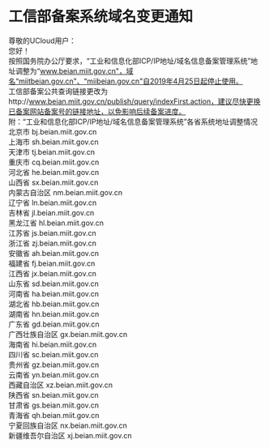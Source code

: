

# 工信部备案系统域名变更通知

尊敬的UCloud用户：  
您好！  
按照国务院办公厅要求，“工业和信息化部ICP/IP地址/域名信息备案管理系统”地址调整为“www.beian.miit.gov.cn"，域名“miitbeian.gov.cn"、“miibeian.gov.cn"自2019年4月25日起停止使用。  
工信部备案公共查询链接更改为http://www.beian.miit.gov.cn/publish/query/indexFirst.action，建议尽快更换已备案网站备案号的链接地址，以免影响后续备案进度。  
附：“工业和信息化部ICP/IP地址/域名信息备案管理系统”各省系统地址调整情况  
北京市 bj.beian.miit.gov.cn  
上海市 sh.beian.miit.gov.cn  
天津市 tj.beian.miit.gov.cn  
重庆市 cq.beian.miit.gov.cn  
河北省 he.beian.miit.gov.cn  
山西省 sx.beian.miit.gov.cn  
内蒙古自治区 nm.beian.miit.gov.cn  
辽宁省 ln.beian.miit.gov.cn  
吉林省 jl.beian.miit.gov.cn  
黑龙江省 hl.beian.miit.gov.cn  
江苏省 js.beian.miit.gov.cn  
浙江省 zj.beian.miit.gov.cn  
安徽省 ah.beian.miit.gov.cn  
福建省 fj.beian.miit.gov.cn  
江西省 jx.beian.miit.gov.cn  
山东省 sd.beian.miit.gov.cn  
河南省 ha.beian.miit.gov.cn  
湖北省 hb.beian.miit.gov.cn  
湖南省 hn.beian.miit.gov.cn  
广东省 gd.beian.miit.gov.cn  
广西壮族自治区 gx.beian.miit.gov.cn  
海南省 hi.beian.miit.gov.cn  
四川省 sc.beian.miit.gov.cn  
贵州省 gz.beian.miit.gov.cn  
云南省 yn.beian.miit.gov.cn  
西藏自治区 xz.beian.miit.gov.cn  
陕西省 sn.beian.miit.gov.cn  
甘肃省 gs.beian.miit.gov.cn  
青海省 qh.beian.miit.gov.cn  
宁夏回族自治区 nx.beian.miit.gov.cn  
新疆维吾尔自治区 xj.beian.miit.gov.cn
